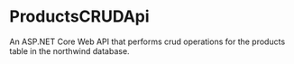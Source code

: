 # ProductsCRUDApi
 An ASP.NET Core Web API that performs crud operations for the products table in the northwind database.
